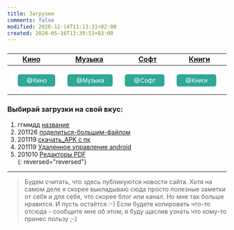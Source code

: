 ```yaml
---
title: Загрузки
comments: false
modified: 2020-12-14T11:13:31+02:00
created: 2020-05-16T13:39:53+03:00
---
```

<table><tbody style="width:100%;display:table;text-align:center;"><tr>
  <td><a href="./kino"><b>Кино</b></a></td>
  <td><a href="./music"><b>Музыка</b></a></td>
  <td><a href="./soft"><b>Софт</b></a></td>
  <td><a href="./books"><b>Книги</b></a></td>
</tr></tbody></table>

<!--  -->
<style>
.big {
    /*line-height: 300%;*/
    text-decoration: none;
    background: #30A896;
    color: #fff;
    margin: 4px;
    padding: 0px 20px;
    font-family: arial;
    border-radius: 5px;
    -moz-transition: all 0.3s 0.01s ease;
    -o-transition: all 0.3s 0.01s ease;
    -webkit-transition: all 0.3s 0.01s ease;
}
</style>

<p style = "line-height: 200%; min-height: 1em; display: flex; justify-content: space-evenly; flex-direction: row;">
<a class="big" href="./kino">😄Кино</a> 
<a class="big" href="./music">😄Музыка</a> 
<a class="big" href="./soft">😄Софт</a> 
<a class="big" href="./books">😄Книги</a> 
</p>


***

### Выбирай загрузки на свой вкус:

1. ггммдд [название](./)
1. 201126 [поделиться-большим-файлом](./201126_поделиться-большим-файлом.md)
1. 201119 [скачать_APK с пк](./201119_скачать_APK.md)
1. 201119 [Удаленное управление android](./201119_удаленное_управление_android.md)
1. 201010 [Редакторы PDF](./201010_Редакторы_PDF.md)  
{: reversed="reversed"}





<!--
Мини-табличка

[![logo]](./kino.md) | [![logo]](./music.md) | [![logo]](./soft.md) | [![logo]](./books.md)
:-:|:-:|:-:|:-:
[**Кино**](./kino.md) | [**Музыка**](./music.md) | [**Софт**](./soft.md) | [**Книги**](./books.md)

Еще таблички


[![logo]<br>**Кино**](./kino.md)   | [![][logo]<br>**Софт**](./soft.md)
:-:|:-:
[![logo]<br>**Музыка**](./music.md)| [![][logo]<br>**Видео**](./video.md)
[![logo]<br>**Аудио**](./audio.md) | [![][logo]<br>**Картинки**](./images.md) 
[![logo]<br>**Книги**](./books.md) | [![][logo]<br>**и многое другое**](#other)
<img width="512px"/> | <img width="512px"/>

[logo]:../assets/icon48.png "Текст лого"


Все прикольные штуки.
Страницы списком:
* [Кино](./kino.md)
* [Софт](./soft.md)
* [Музыка](./music.md)
* [Видео](./video.md)
* [Аудио](./audio.md)
* [Картинки](./images.md)
* [Книги](./books.md)
-->



***

> Будем считать, что здесь публикуются новости сайта. Хотя на самом деле я скорее выкладываю сюда просто полезные заметки от себя и для себя, что скорее блог или канал. Но мне так больше нравится. И пусть остаётся :-)
> Если будете копировать что-то отсюда - сообщите мне об этом, я буду щаслив узнать что кому-то принес пользу ;-)

